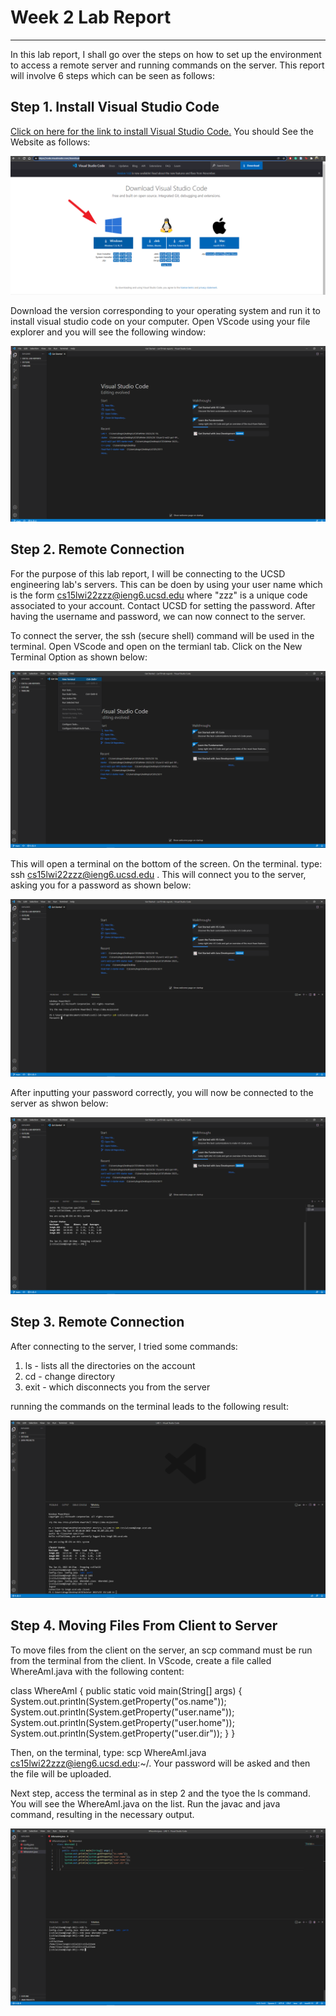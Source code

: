 # Week 2 Lab Report 
***
In this lab report, I shall go over the steps on how to set up the environment to access a remote server and running commands on the server. This report will involve 6 steps which can be seen as follows:

## Step 1. Install Visual Studio Code

[Click on here for the link to install Visual Studio Code.](https://code.visualstudio.com/download) You should See the Website as follows:

![Step 1 Image 1](../images/lab-report-week-2/step1_1.png)

Download the version corresponding to your operating system and run it to install visual studio code on your computer. Open VScode using your file explorer and you will see the following window:

![Step 1 Image 2](../images/lab-report-week-2/step1_2.png)

## Step 2. Remote Connection

For the purpose of this lab report, I will be connecting to the UCSD engineering lab's servers. This can be doen by using your user name which is the form cs15lwi22zzz@ieng6.ucsd.edu where "zzz" is a unique code associated to your account. Contact UCSD for setting the password. After having the username and password, we can now connect to the server.

To connect the server, the ssh (secure shell) command will be used in the terminal. Open VScode and open on the termianl tab. Click on the New Terminal Option as shown below:

![Step 2 Image 1](../images/lab-report-week-2/step2_1.png)

This will open a terminal on the bottom of the screen. On the terminal. type: ssh cs15lwi22zzz@ieng6.ucsd.edu . This will connect you to the server, asking you for a password as shown below:

![Step 2 Image 2](../images/lab-report-week-2/step2_2.png)

After inputting your password correctly, you will now be connected to the server as shwon below:

![Step 2 Image 3](../images/lab-report-week-2/step2_3.png)

## Step 3. Remote Connection

After connecting to the server, I tried some commands:
1. ls - lists all the directories on the account
2. cd - change directory
3. exit - which disconnects you from the server

running the commands on the terminal leads to the following result:

![Step 3 Image 1](../images/lab-report-week-2/step3_1.png)

## Step 4. Moving Files From Client to Server

To move files from the client on the server, an scp command must be run from the terminal from the client. In VScode, create a file called WhereAmI.java with the following content:

class WhereAmI {
    public static void main(String[] args) {
      System.out.println(System.getProperty("os.name"));
      System.out.println(System.getProperty("user.name"));
      System.out.println(System.getProperty("user.home"));
      System.out.println(System.getProperty("user.dir"));
    }
  }

Then, on the terminal, type: scp WhereAmI.java cs15lwi22zzz@ieng6.ucsd.edu:~/. Your password will be asked and then the file will be uploaded.

Next step, access the terminal as in step 2 and the tyoe the ls command. You will see the WhereAmI.java on the list. Run the javac and java command, resulting in the necessary output.

![Step 4 Image 1](../images/lab-report-week-2/step4_1.png)







